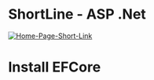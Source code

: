 # ShortLine - ASP .Net
<a href="https://ibb.co/n8c80JM"><img src="https://i.ibb.co/Wpyp3Jv/Home-Page-Short-Link.png" alt="Home-Page-Short-Link" border="0"></a>

# Install EFCore
